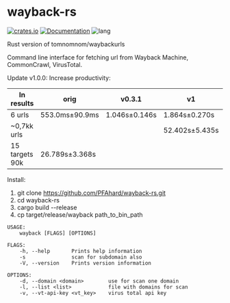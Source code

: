 # wayback-rs

[![crates.io](https://img.shields.io/crates/v/wayback)](https://crates.io/crates/wayback)
[![Documentation](https://docs.rs/wayback/badge.svg)](https://docs.rs/wayback)
![lang](https://img.shields.io/github/languages/top/PFAhard/wayback-rs)

Rust version of tomnomnom/waybackurls

Command line interface for fetching url from Wayback Machine, CommonCrawl, VirusTotal.

Update v1.0.0:
Increase productivity:

In results |orig | v0.3.1 | v1 | v1 async | v1 threads | v1 threads + async | expensive
---|---|---|---|---|---|---|---
6 urls |553.0ms±90.9ms|1.046s±0.146s|1.864s±0.270s|1.822s±0.347s|935.0ms±203.4ms| 1.582s±0.197s | 9,222(1.567)
~0,7kk urls | | | 52.402s±5.435s|||34.735s±8.625s
15 targets 90k |26.789s±3.368s||||6.747s±2.293s|5.726s±1.216s

Install:

1. git clone https://github.com/PFAhard/wayback-rs.git
2. cd wayback-rs
3. cargo build --release
4. cp target/release/wayback path_to_bin_path

```text
USAGE:
    wayback [FLAGS] [OPTIONS]

FLAGS:
    -h, --help       Prints help information
    -s               scan for subdomain also
    -V, --version    Prints version information

OPTIONS:
    -d, --domain <domain>        use for scan one domain
    -l, --list <list>            file with domains for scan
    -v, --vt-api-key <vt_key>    virus total api key
```
